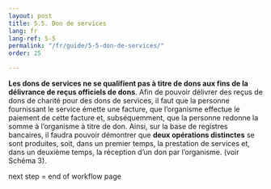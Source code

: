 ```yaml
---
layout: post
title: 5.5. Don de services
lang: fr
lang-ref: 5-5
permalink: "/fr/guide/5-5-don-de-services/"
order: 25

---
```

**Les dons de services ne se qualifient pas à titre de dons aux fins de la délivrance de reçus officiels de dons**. Afin de pouvoir délivrer des reçus de dons de charité pour des dons de services, il faut que la personne fournissant le service émette une facture, que l’organisme effectue le paiement de cette facture et, subséquemment, que la personne redonne la somme à l’organisme à titre de don. Ainsi, sur la base de registres bancaires, il faudra pouvoir démontrer que **deux opérations distinctes** se sont produites, soit, dans un premier temps, la prestation de services et, dans un deuxième temps, la réception d’un don par l’organisme. (voir Schéma 3).

next step = end of workflow page